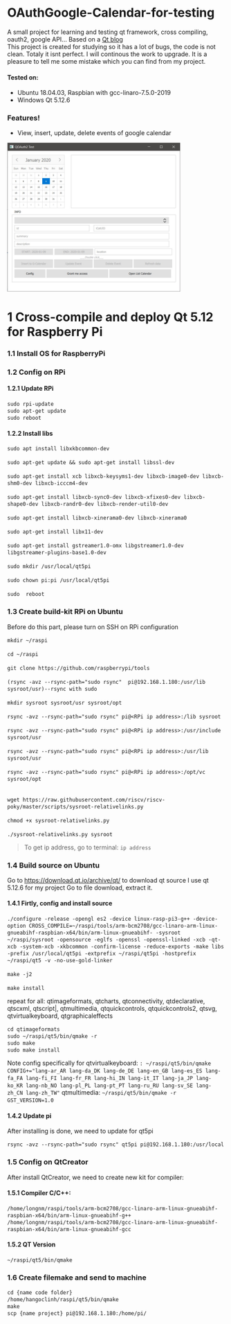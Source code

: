 # OAuthGoogle-Calendar-for-testing
A small project for learning and testing qt framework, cross compiling, oauth2, google API...
Based on a [Qt blog](http://blog.qt.io/blog/2017/01/25/connecting-qt-application-google-services-using-oauth-2-0/) <br>
This project is created for studying so it has a lot of bugs, the code is not clean. Totaly it isnt perfect. I will continous the work to upgrade. It is a pleasure to tell me some mistake which you can find from my project.
#### Tested on:
- Ubuntu 18.04.03, Raspbian with gcc-linaro-7.5.0-2019
- Windows  Qt 5.12.6


### Features!
  - View, insert, update, delete events of google calendar
<img src="https://github.com/harnetlinh/OAuthGoogle-Calendar-for-testing/blob/master/image/main.jpg" width="400" />

# 1 Cross-compile and deploy Qt 5.12 for Raspberry Pi
### 1.1 Install OS for RaspberryPi
### 1.2 Config on RPi
#### 1.2.1 Update RPi
```
sudo rpi-update
sudo apt-get update
sudo reboot

```
#### 1.2.2 Install libs
```
sudo apt install libxkbcommon-dev

sudo apt-get update && sudo apt-get install libssl-dev

sudo apt-get install xcb libxcb-keysyms1-dev libxcb-image0-dev libxcb-shm0-dev libxcb-icccm4-dev

sudo apt-get install libxcb-sync0-dev libxcb-xfixes0-dev libxcb-shape0-dev libxcb-randr0-dev libxcb-render-util0-dev

sudo apt-get install libxcb-xinerama0-dev libxcb-xinerama0

sudo apt-get install libx11-dev

sudo apt-get install gstreamer1.0-omx libgstreamer1.0-dev libgstreamer-plugins-base1.0-dev

sudo mkdir /usr/local/qt5pi

sudo chown pi:pi /usr/local/qt5pi

sudo  reboot

```
### 1.3 Create build-kit RPi on Ubuntu
Before do this part, please turn on SSH on RPi configuration
```
mkdir ~/raspi

cd ~/raspi

git clone https://github.com/raspberrypi/tools

(rsync -avz --rsync-path="sudo rsync"  pi@192.168.1.180:/usr/lib sysroot/usr)--rsync with sudo

mkdir sysroot sysroot/usr sysroot/opt

rsync -avz --rsync-path="sudo rsync" pi@<RPi ip address>:/lib sysroot

rsync -avz --rsync-path="sudo rsync" pi@<RPi ip address>:/usr/include sysroot/usr

rsync -avz --rsync-path="sudo rsync" pi@<RPi ip address>:/usr/lib sysroot/usr

rsync -avz --rsync-path="sudo rsync" pi@<RPi ip address>:/opt/vc sysroot/opt


wget https://raw.githubusercontent.com/riscv/riscv-poky/master/scripts/sysroot-relativelinks.py

chmod +x sysroot-relativelinks.py

./sysroot-relativelinks.py sysroot
```
> To get ip address, go to terminal: `ip address`

### 1.4 Build source on Ubuntu
Go to https://download.qt.io/archive/qt/ to download qt source
I use qt 5.12.6 for my project
Go to file download, extract it.

#### 1.4.1 Firtly, config and install source
```
./configure -release -opengl es2 -device linux-rasp-pi3-g++ -device-option CROSS_COMPILE=~/raspi/tools/arm-bcm2708/gcc-linaro-arm-linux-gnueabihf-raspbian-x64/bin/arm-linux-gnueabihf- -sysroot ~/raspi/sysroot -opensource -eglfs -openssl -openssl-linked -xcb -qt-xcb -system-xcb -xkbcommon -confirm-license -reduce-exports -make libs -prefix /usr/local/qt5pi -extprefix ~/raspi/qt5pi -hostprefix ~/raspi/qt5 -v -no-use-gold-linker

make -j2

make install
```

repeat for all: qtimageformats, qtcharts, qtconnectivity, qtdeclarative, qtscxml, qtscript|, qtmultimedia, qtquickcontrols, qtquickcontrols2, qtsvg, qtvirtualkeyboard, qtgraphicaleffects
```
cd qtimageformats
sudo ~/raspi/qt5/bin/qmake -r
sudo make
sudo make install
```

Note config specifically for qtvirtualkeyboard:
`: ~/raspi/qt5/bin/qmake CONFIG+="lang-ar_AR lang-da_DK lang-de_DE lang-en_GB lang-es_ES lang-fa_FA lang-fi_FI lang-fr_FR lang-hi_IN lang-it_IT lang-ja_JP lang-ko_KR lang-nb_NO lang-pl_PL lang-pt_PT lang-ru_RU lang-sv_SE lang-zh_CN lang-zh_TW"`
qtmultimedia:
`~/raspi/qt5/bin/qmake -r GST_VERSION=1.0`
#### 1.4.2 Update pi
After installing is done, we need to update for qt5pi
```
rsync -avz --rsync-path="sudo rsync" qt5pi pi@192.168.1.180:/usr/local
```

### 1.5 Config on QtCreator
After install QtCreator, we need to create new kit for compiler:
#### 1.5.1 Compiler C/C++:
```
/home/longnm/raspi/tools/arm-bcm2708/gcc-linaro-arm-linux-gnueabihf-raspbian-x64/bin/arm-linux-gnueabihf-g++
/home/longnm/raspi/tools/arm-bcm2708/gcc-linaro-arm-linux-gnueabihf-raspbian-x64/bin/arm-linux-gnueabihf-gcc
```
#### 1.5.2 QT Version
```
~/raspi/qt5/bin/qmake
```

### 1.6 Create filemake and send to machine

```
cd {name code folder}
/home/hangoclinh/raspi/qt5/bin/qmake
make
scp {name project} pi@192.168.1.180:/home/pi/
```

